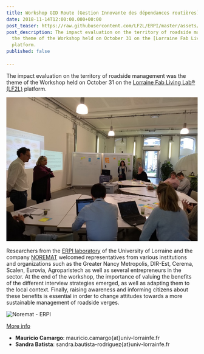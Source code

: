```yaml
---
title: Workshop GID Route (Gestion Innovante des dépendances routières)
date: 2018-11-14T12:00:00.000+00:00
post_teaser: https://raw.githubusercontent.com/LF2L/ERPI/master/assets/images/projects/noremat/workshop/fig-1.jpg
post_description: The impact evaluation on the territory of roadside management was
  the theme of the Workshop held on October 31 on the [Lorraine Fab Living Lab® (LF2L)](http://lf2l.fr/)
  platform.
published: false

---
```

The impact evaluation on the territory of roadside management was the theme of the Workshop held on October 31 on the [Lorraine Fab Living Lab® (LF2L)](http://lf2l.fr/) platform. 


![Noremat - ERPI](https://raw.githubusercontent.com/LF2L/ERPI/master/assets/images/projects/noremat/workshop/fig-2.jpg)


Researchers from the [ERPI laboratory](https://erpi.univ-lorraine.fr/) of the University of Lorraine and the company [NOREMAT](http://www.noremat.com/) welcomed representatives from various institutions and organizations such as the Greater Nancy Metropolis, DIR-Est, Cerema, Scalen, Eurovia, Agroparistech as well as several entrepreneurs in the sector. 
At the end of the workshop, the importance of valuing the benefits of the different interview strategies emerged, as well as adapting them to the local context. Finally, raising awareness and informing citizens about these benefits is essential in order to change attitudes towards a more sustainable management of roadside verges.

![Noremat - ERPI](https://raw.githubusercontent.com/LF2L/ERPI/master/assets/images/projects/noremat/workshop/fig-1.jpg)

[More info](https://erpi.univ-lorraine.fr/fr/projects/gid-route/)
 - **Mauricio Camargo**: mauricio.camargo{at}univ-lorrainfe.fr
- **Sandra Batista**: sandra.bautista-rodriguez{at}univ-lorrainfe.fr